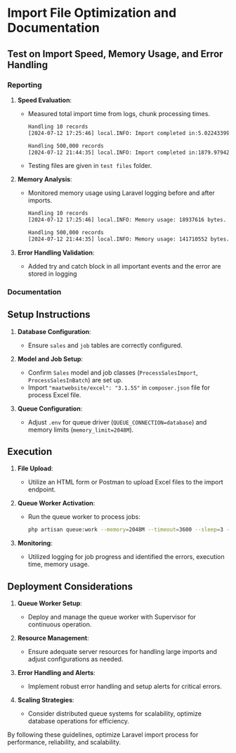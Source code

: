 # Import File Optimization and Documentation

## Test on Import Speed, Memory Usage, and Error Handling

### Reporting

1. **Speed Evaluation**:
   - Measured total import time from logs, chunk processing times.
     ```sh
     Handling 10 records
     [2024-07-12 17:25:46] local.INFO: Import completed in:5.0224339962006seconds. 

     Handling 500,000 records
     [2024-07-12 21:44:35] local.INFO: Import completed in:1879.9794299603seconds.  
     ```
   - Testing files are given in `test files` folder.

2. **Memory Analysis**:
   - Monitored memory usage using Laravel logging before and after imports.
     ```sh
     Handling 10 records
     [2024-07-12 17:25:46] local.INFO: Memory usage: 18937616 bytes.

     Handling 500,000 records
     [2024-07-12 21:44:35] local.INFO: Memory usage: 141710552 bytes.
     ```

3. **Error Handling Validation**:
   - Added try and catch block in all important events and the error are stored in logging

### Documentation

## Setup Instructions

1. **Database Configuration**:
   - Ensure `sales` and `job` tables are correctly configured.

2. **Model and Job Setup**:
   - Confirm `Sales` model and job classes (`ProcessSalesImport`, `ProcessSalesInBatch`) are set up.
   - Import `"maatwebsite/excel": "3.1.55"` in `composer.json` file for process Excel file.

3. **Queue Configuration**:
   - Adjust `.env` for queue driver (`QUEUE_CONNECTION=database`) and memory limits (`memory_limit=2048M`).

## Execution

1. **File Upload**:
   - Utilize an HTML form or Postman to upload Excel files to the import endpoint.

2. **Queue Worker Activation**:
   - Run the queue worker to process jobs:
     ```sh
     php artisan queue:work --memory=2048M --timeout=3600 --sleep=3 --tries=3
     ```

3. **Monitoring**:
   - Utilized logging for job progress and identified the errors, execution time, memory usage.

## Deployment Considerations

1. **Queue Worker Setup**:
   - Deploy and manage the queue worker with Supervisor for continuous operation.

2. **Resource Management**:
   - Ensure adequate server resources for handling large imports and adjust configurations as needed.

3. **Error Handling and Alerts**:
   - Implement robust error handling and setup alerts for critical errors.

4. **Scaling Strategies**:
   - Consider distributed queue systems for scalability, optimize database operations for efficiency.

By following these guidelines, optimize Laravel import process for performance, reliability, and scalability.
